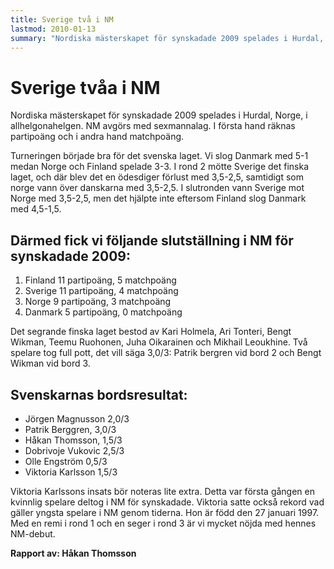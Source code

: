 ```yaml
---
title: Sverige två i NM
lastmod: 2010-01-13
summary: "Nordiska mästerskapet för synskadade 2009 spelades i Hurdal, Norge, i allhelgonahelgen. Sverige var snubblande nära segern men denna kneps av Finland. \n NM 2009, mer information om turneringen.  "
---
```


[]()

Sverige tvåa i NM
==========

Nordiska mästerskapet för synskadade 2009 spelades i Hurdal, Norge, i allhelgonahelgen. NM avgörs med sexmannalag. I första hand räknas partipoäng och i andra hand matchpoäng. 

Turneringen började bra för det svenska laget. Vi slog Danmark med 5-1 medan Norge och Finland spelade 3-3. I rond 2 mötte Sverige det finska laget, och där blev det en ödesdiger förlust med 3,5-2,5, samtidigt som norge vann över danskarna med 3,5-2,5. I slutronden vann Sverige mot Norge med 3,5-2,5, men det hjälpte inte eftersom Finland slog Danmark med 4,5-1,5.

Därmed fick vi följande slutställning i NM för synskadade 2009:
----------

1. Finland 11 partipoäng, 5 matchpoäng
2. Sverige 11 partipoäng, 4 matchpoäng
3. Norge 9 partipoäng, 3 matchpoäng
4. Danmark 5 partipoäng, 0 matchpoäng

Det segrande finska laget bestod av Kari Holmela, Ari Tonteri, Bengt Wikman, Teemu Ruohonen, Juha Oikarainen och Mikhail Leoukhine. Två spelare tog full pott, det vill säga 3,0/3: Patrik bergren vid bord 2 och Bengt Wikman vid bord 3.

Svenskarnas bordsresultat:
----------

* Jörgen Magnusson 2,0/3
* Patrik Berggren, 3,0/3
* Håkan Thomsson, 1,5/3
* Dobrivoje Vukovic 2,5/3
* Olle Engström 0,5/3
* Viktoria Karlsson 1,5/3

Viktoria Karlssons insats bör noteras lite extra. Detta var första gången en kvinnlig spelare deltog i NM för synskadade. Viktoria satte också rekord vad gäller yngsta spelare i NM genom tiderna. Hon är född den 27 januari 1997. Med en remi i rond 1 och en seger i rond 3 är vi mycket nöjda med hennes NM-debut.

**Rapport av: Håkan Thomsson**